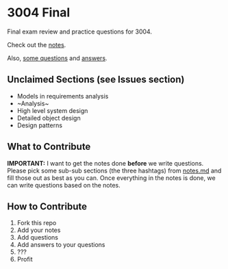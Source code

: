 # 3004 Final

Final exam review and practice questions for 3004.

Check out the [notes](notes.md).

Also, [some questions](questions.md) and [answers](answers.md).

## Unclaimed Sections (see Issues section)

- Models in requirements analysis
- ~Analysis~
- High level system design
- Detailed object design
- Design patterns

## What to Contribute

**IMPORTANT:** I want to get the notes done **before** we write questions. Please pick some sub-sub sections (the three hashtags) from [notes.md](notes.md) and fill those out as best as you can. Once everything in the notes is done, we can write questions based on the notes.

## How to Contribute

1. Fork this repo
1. Add your notes
1. Add questions
1. Add answers to your questions
1. ???
1. Profit
